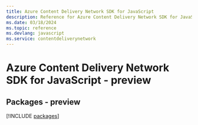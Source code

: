 ```yaml
---
title: Azure Content Delivery Network SDK for JavaScript
description: Reference for Azure Content Delivery Network SDK for JavaScript
ms.date: 03/18/2024
ms.topic: reference
ms.devlang: javascript
ms.service: contentdeliverynetwork
---
```

# Azure Content Delivery Network SDK for JavaScript - preview
## Packages - preview
[!INCLUDE [packages](content-delivery-network-index.md)]